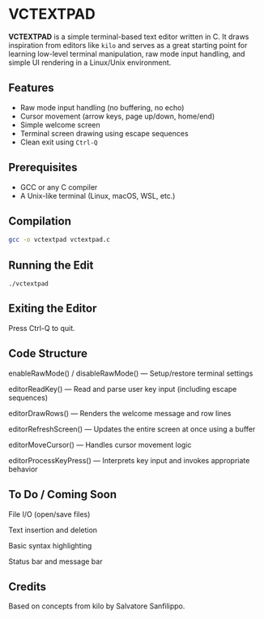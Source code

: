 # VCTEXTPAD

**VCTEXTPAD** is a simple terminal-based text editor written in C. It draws inspiration from editors like `kilo` and serves as a great starting point for learning low-level terminal manipulation, raw mode input handling, and simple UI rendering in a Linux/Unix environment.

## Features

- Raw mode input handling (no buffering, no echo)
- Cursor movement (arrow keys, page up/down, home/end)
- Simple welcome screen
- Terminal screen drawing using escape sequences
- Clean exit using `Ctrl-Q`

## Prerequisites

- GCC or any C compiler
- A Unix-like terminal (Linux, macOS, WSL, etc.)

## Compilation
```bash
gcc -o vctextpad vctextpad.c
```

## Running the Edit
```
./vctextpad
```
## Exiting the Editor
 Press Ctrl-Q to quit.

## Code Structure

  enableRawMode() / disableRawMode() — Setup/restore terminal settings

  editorReadKey() — Read and parse user key input (including escape sequences)

  editorDrawRows() — Renders the welcome message and row lines

  editorRefreshScreen() — Updates the entire screen at once using a buffer

  editorMoveCursor() — Handles cursor movement logic

  editorProcessKeyPress() — Interprets key input and invokes appropriate behavior

## To Do / Coming Soon

  File I/O (open/save files)

  Text insertion and deletion

  Basic syntax highlighting

  Status bar and message bar

## Credits

Based on concepts from kilo by Salvatore Sanfilippo.
